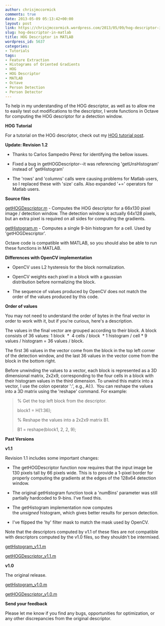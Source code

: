 ```yaml
---
author: chrisjmccormick
comments: true
date: 2013-05-09 05:13:42+00:00
layout: post
link: https://chrisjmccormick.wordpress.com/2013/05/09/hog-descriptor-in-matlab/
slug: hog-descriptor-in-matlab
title: HOG Descriptor in MATLAB
wordpress_id: 5637
categories:
- Tutorials
tags:
- Feature Extraction
- Histograms of Oriented Gradients
- HOG
- HOG Descriptor
- MATLAB
- Octave
- Person Detection
- Person Detector
---
```


To help in my understanding of the HOG descriptor, as well as to allow me to easily test out modifications to the descriptor, I wrote functions in Octave for computing the HOG descriptor for a detection window.

**HOG Tutorial**

For a tutorial on the HOG descriptor, check out my [HOG tutorial post](http://chrisjmccormick.wordpress.com/2013/05/09/hog-person-detector-tutorial/).

**Update: Revision 1.2**



	
  * Thanks to Carlos Sampedro Pérez for identifying the bellow issues.

	
  * Fixed a bug in getHOGDescriptor--it was referencing 'getUnsHistogram' instead of 'getHistogram'

	
  * The 'rows' and 'columns' calls were causing problems for Matlab users, so I replaced these with 'size' calls. Also expanded '+=' operators for Matlab users.


**Source files**

[getHOGDescriptor.m](https://dl.dropboxusercontent.com/u/94180423/getHOGDescriptor.m) - Computes the HOG descriptor for a 66x130 pixel image / detection window. The detection window is actually 64x128 pixels, but an extra pixel is required on all sides for computing the gradients.

[getHistogram.m](https://dl.dropboxusercontent.com/u/94180423/getHistogram.m) - Computes a single 9-bin histogram for a cell. Used by 'getHOGDescriptor'.

Octave code is compatible with MATLAB, so you should also be able to run these functions in MATLAB.

**Differences with OpenCV implementation**



	
  * OpenCV uses L2 hysteresis for the block normalization.

	
  * OpenCV weights each pixel in a block with a gaussian distribution before normalizing the block.

	
  * The sequence of values produced by OpenCV does not match the order of the values produced by this code.


**Order of values**

You may not need to understand the order of bytes in the final vector in order to work with it, but if you're curious, here's a description.

The values in the final vector are grouped according to their block. A block consists of 36 values: 1 block  *  4 cells / block  * 1 histogram / cell * 9 values / histogram = 36 values / block.

The first 36 values in the vector come from the block in the top left corner of the detection window, and the last 36 values in the vector come from the block in the bottom right.

Before unwinding the values to a vector, each block is represented as a 3D dimensional matrix, 2x2x9, corresponding to the four cells in a block with their histogram values in the third dimension. To unwind this matrix into a vector, I use the colon operator ':', e.g., A(:).  You can reshape the values into a 3D matrix using the 'reshape' command. For example:


<blockquote>% Get the top left block from the descriptor.

block1 = H(1:36);

% Reshape the values into a 2x2x9 matrix B1.

B1 = reshape(block1, 2, 2, 9);</blockquote>


**Past Versions**

**v1.1**

Revision 1.1 includes some important changes:



	
  * The getHOGDescriptor function now requires that the input image be 130 pixels tall by 66 pixels wide. This is to provide a 1-pixel border for properly computing the gradients at the edges of the 128x64 detection window.

	
  * The original getHistogram function took a 'numBins' parameter was still partially hardcoded to 9-bins. I've fixed this.

	
  * The getHistogram implementation now computes the _unsigned_ histogram, which gives better results for person detection.

	
  * I've flipped the 'hy' filter mask to match the mask used by OpenCV.


Note that the descriptors computed by v1.1 of these files are not compatible with descriptors computed by the v1.0 files, so they shouldn't be intermixed.

[getHistogram_v1.1.m](https://dl.dropboxusercontent.com/u/94180423/getHistogram_v1.1.m)

[getHOGDescriptor_v1.1.m](https://dl.dropboxusercontent.com/u/94180423/getHOGDescriptor_v1.1.m)

**v1.0**

The original release.

[getHistogram_v1.0.m](https://dl.dropboxusercontent.com/u/94180423/getHistogram_v1.0.m)

[getHOGDescriptor_v1.0.m](https://dl.dropboxusercontent.com/u/94180423/getHOGDescriptor_v1.0.m)

**Send your feedback**

Please let me know if you find any bugs, opportunities for optimization, or any other discrepancies from the original descriptor.
